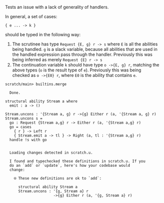 Tests an issue with a lack of generality of handlers.

In general, a set of cases:

    { e ... -> k }

should be typed in the following way:

1.  The scrutinee has type `Request {E, g} r -> s` where `E` is all
    the abilities being handled. `g` is a slack variable, because all
    abilities that are used in the handled expression pass through
    the handler. Previously this was being inferred as merely
    `Request {E} r -> s`
2.  The continuation variable `k` should have type `o ->{E, g} r`,
    matching the above types (`o` is the result type of `e`).
    Previously this was being checked as `o ->{E0} r`, where `E0` is
    the ability that contains `e`.

``` ucm
scratch/main> builtins.merge

  Done.

```
``` unison
structural ability Stream a where
  emit : a -> ()

Stream.uncons : '{Stream a, g} r ->{g} Either r (a, '{Stream a, g} r)
Stream.uncons s =
  go : Request {Stream a,g} r -> Either r (a, '{Stream a,g} r)
  go = cases
    { r } -> Left r
    { Stream.emit a -> tl } -> Right (a, tl : '{Stream a,g} r)
  handle !s with go
```

``` ucm

  Loading changes detected in scratch.u.

  I found and typechecked these definitions in scratch.u. If you
  do an `add` or `update`, here's how your codebase would
  change:
  
    ⍟ These new definitions are ok to `add`:
    
      structural ability Stream a
      Stream.uncons : '{g, Stream a} r
                      ->{g} Either r (a, '{g, Stream a} r)

```

